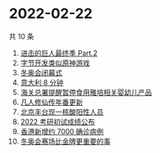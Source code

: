 # 2022-02-22

共 10 条

<!-- BEGIN -->
<!-- 最后更新时间 Tue Feb 22 2022 00:12:59 GMT+0800 (China Standard Time) -->

1. [进击的巨人最终季 Part.2](https://www.zhihu.com/search?q=进击的巨人)
1. [字节开发类似原神游戏](https://www.zhihu.com/search?q=原神)
1. [冬奥会闭幕式](https://www.zhihu.com/search?q=冬奥会闭幕式)
1. [意大利 8 分钟](https://www.zhihu.com/search?q=意大利八分钟)
1. [海关总署提醒暂停食用雅培相关婴幼儿产品](https://www.zhihu.com/search?q=雅培)
1. [凡人修仙传年番更新](https://www.zhihu.com/search?q=凡人修仙传)
1. [北京丰台现一核酸阳性人员](https://www.zhihu.com/search?q=北京丰台)
1. [2022 考研初试成绩公布](https://www.zhihu.com/search?q=考研成绩)
1. [香港新增约 7000 确诊病例](https://www.zhihu.com/search?q=香港疫情)
1. [冬奥会赛场比金牌更重要的事](https://www.zhihu.com/search?q=冬奥会赛场)

<!-- END -->
